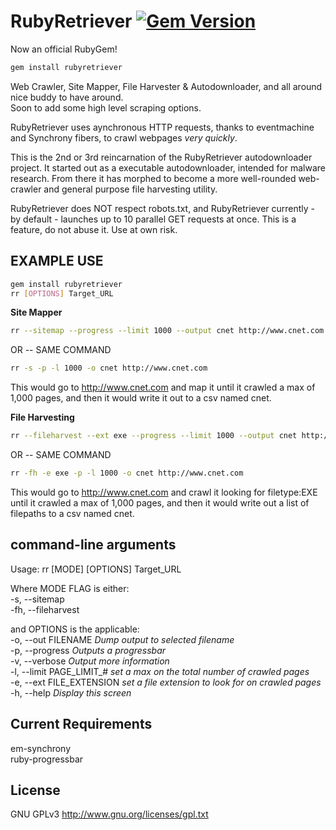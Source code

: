 RubyRetriever  [![Gem Version](https://badge.fury.io/rb/RubyRetriever.svg)](http://badge.fury.io/rb/RubyRetriever)  
==============

Now an official RubyGem!  
```sh
gem install rubyretriever  
```  

Web Crawler, Site Mapper, File Harvester & Autodownloader, and all around nice buddy to have around.  
Soon to add some high level scraping options.  

RubyRetriever uses aynchronous HTTP requests, thanks to eventmachine and Synchrony fibers, to crawl webpages *very quickly*.  

This is the 2nd or 3rd reincarnation of the RubyRetriever autodownloader project. It started out as a executable autodownloader, intended for malware research. From there it has morphed to become a more well-rounded web-crawler and general purpose file harvesting utility.  

RubyRetriever does NOT respect robots.txt, and RubyRetriever currently - by default - launches up to 10 parallel GET requests at once. This is a feature, do not abuse it. Use at own risk.

  
EXAMPLE USE  
-----------
```sh
gem install rubyretriever  
rr [OPTIONS] Target_URL  
```  
   
 **Site Mapper**  
```sh
rr --sitemap --progress --limit 1000 --output cnet http://www.cnet.com
```  
OR -- SAME COMMAND  
```sh
rr -s -p -l 1000 -o cnet http://www.cnet.com
```  
  
This would go to http://www.cnet.com and map it until it crawled a max of 1,000 pages, and then it would write it out to a csv named cnet.  
  
 **File Harvesting**  
```sh
rr --fileharvest --ext exe --progress --limit 1000 --output cnet http://www.cnet.com
```  
OR -- SAME COMMAND  
```sh
rr -fh -e exe -p -l 1000 -o cnet http://www.cnet.com
```  
  
This would go to http://www.cnet.com and crawl it looking for filetype:EXE until it crawled a max of 1,000 pages, and then it would write out a list of filepaths to a csv named cnet.  
  

command-line arguments
-----------------------
Usage: rr [MODE] [OPTIONS] Target_URL  

Where MODE FLAG is either:  
	-s, --sitemap  
	-fh, --fileharvest  
  
and OPTIONS is the applicable:  
    -o, --out FILENAME                  *Dump output to selected filename*  
    -p, --progress						*Outputs a progressbar*  
    -v, --verbose                       *Output more information*  
    -l, --limit PAGE_LIMIT_#            *set a max on the total number of crawled pages*  
    -e, --ext FILE_EXTENSION            *set a file extension to look for on crawled pages*  
    -h, --help                          *Display this screen*  
  
Current Requirements
------------ 
em-synchrony  
ruby-progressbar  

License
-------
GNU GPLv3 http://www.gnu.org/licenses/gpl.txt